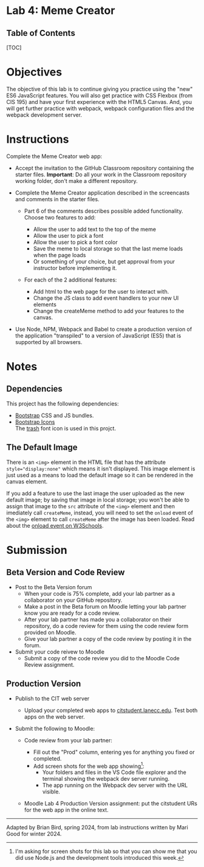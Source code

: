 <h1>Lab 4: Meme Creator</h1>

<h2>Table of Contents</h2>

[TOC]

# Objectives

The objective of this lab is to continue giving you practice using the "new" ES6 JavaScript features.  You will also get practice with CSS Flexbox (from CIS 195) and have your first experience with the HTML5 Canvas.  And, you will get further practice with webpack, webpack configuration files and the webpack development server.

# Instructions

Complete the Meme Creator web app:

- Accept the invitation to the GitHub Classroom repository containing the starter files. 
  **Important**: Do all your work in the Classroom repository working folder, don't make a different repository.

- Complete the Meme Creator application described in the screencasts and comments in the starter files.
  - Part 6 of the comments describes possible added functionality. Choose two features to add:
    - Allow the user to add text to the top of the meme
    - Allow the user to pick a font
    - Allow the user to pick a font color
    - Save the meme to local storage so that the last meme loads when the page loads
    -  Or something of your choice, but get approval from your instructor before implementing it.

  - For each of the 2 additional features:
    - Add html to the web page for the user to interact with.
    - Change the JS class to add event handlers to your new UI elements
    - Change the createMeme method to add your features to the canvas.

- Use Node, NPM, Webpack and Babel to create a production version of the  application "transpiled" to a version of JavaScript (ES5) that is supported by all browsers.

# Notes

## Dependencies

This project has the following dependencies:

- [Bootstrap](https://getbootstrap.com) CSS and JS bundles.
- [Bootstrap Icons](https://icons.getbootstrap.com/)  
  The [trash](https://icons.getbootstrap.com/icons/trash/) font icon is used in this projct.

## The Default Image

There is an `<img>` element in the HTML file that has the attribute ` style="display:none"` which means it isn't displayed. This image element is just used as a means to load the default image so it can be rendered in the canvas element.

If you add a feature to use the last image the user uploaded as the new default image; by saving that image in local storage; you won't be able to assign that image to the `src` attribute of the `<img>` element and then imediately call `createMeme`, instead, you will need to set the `onload` event of the `<img>` element to call `createMeme` after the image has been loaded. Read about the [onload event on W3Schools](https://www.w3schools.com/tags/att_onload.asp).

# Submission

## Beta Version and Code Review

- Post to the Beta Version forum
  - When your code is 75% complete, add your lab partner as a collaborator on your GitHub repository.
  - Make a post in the Beta forum on Moodle letting your lab partner know you are ready for a code review.
  - After your lab partner has made you a collaborator on their repository, do a code review for them using the code review form provided on Moodle.
  - Give your lab partner a copy of the code review by posting it in the forum.
- Submit your code reivew to Moodle
  - Submit a copy of the code review you did to the Moodle Code Review assignment.

## Production Version

- Publish to the CIT web server  
  - Upload your completed web apps to [citstudent.lanecc.edu](http://citstudent.lanecc.edu).  Test both apps on the web server.  

- Submit the following to Moodle:

  - Code review from your lab partner: 
    - Fill out the "Prod" column, entering yes for anything you fixed or completed.
    - Add screen shots for the web app showing[^1]:
      - Your folders and files in the VS Code file explorer and the terminal showing the webpack dev server running.
      - The app running on the Webpack dev server with the URL visible. 


  - Moodle Lab 4 Production Version assignment:  put the citstudent URs for the web app in the online text.




[^1]: I'm asking for screen shots for this lab so that you can show me that you did use Node.js and the development tools introduced this week.

---

Adapted by Brian Bird, spring 2024, from lab instructions written by Mari Good for winter 2024.